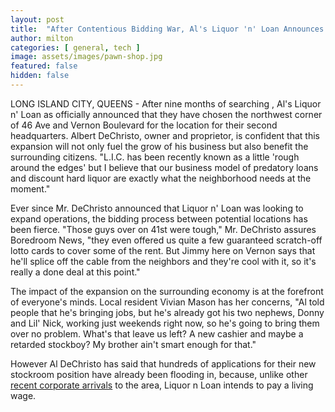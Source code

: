```yaml
---
layout: post
title:  "After Contentious Bidding War, Al's Liquor 'n' Loan Announces HQ2 Across the Street"
author: milton
categories: [ general, tech ]
image: assets/images/pawn-shop.jpg
featured: false
hidden: false
---
```


LONG ISLAND CITY, QUEENS - After nine months of searching , Al's Liquor n' Loan as officially announced that they have chosen the northwest corner of 46 Ave and Vernon Boulevard for the location for their second headquarters. Albert DeChristo, owner and proprietor, is confident that this expansion will not only fuel the grow of his business but also benefit the surrounding citizens. "L.I.C. has been recently known as a little 'rough around the edges' but I believe that our business model of predatory loans and discount hard liquor are exactly what the neighborhood needs at the moment."

Ever since Mr. DeChristo announced that Liquor n' Loan was looking to expand operations, the bidding process between potential locations has been fierce. "Those guys over on 41st were tough," Mr. DeChristo assures Boredroom News, "they even offered us quite a few guaranteed scratch-off lotto cards to cover some of the rent. But Jimmy here on Vernon says that he'll splice off the cable from the neighbors and they're cool with it, so it's really a done deal at this point."

The impact of the expansion on the surrounding economy is at the forefront of everyone's minds. Local resident Vivian Mason has her concerns, "Al told people that he's bringing jobs, but he's already got his two nephews, Donny and Lil' Nick, working just weekends right now, so he's going to bring them over no problem. What's that leave us left? A new cashier and maybe a retarded stockboy? My brother ain't smart enough for that."

However Al DeChristo has said that hundreds of applications for their new stockroom position have already been flooding in, because, unlike other [recent corporate arrivals](https://www.wsj.com/articles/amazon-hq2-announcement-lic-crystal-city-nashville-1542121089) to the area, Liquor n Loan intends to pay a living wage.